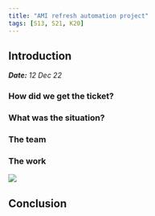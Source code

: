 ```yaml
---
title: "AMI refresh automation project"
tags: [S13, S21, K20]
---
```


## Introduction

***Date:** 12 Dec 22*

### How did we get the ticket?

### What was the situation?

### The team

### The work

![](../ami-refresh/terraform.png)

## Conclusion
